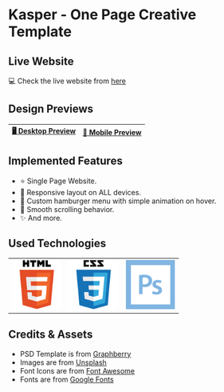 # Kasper - One Page Creative Template

## Live Website

💻 Check the live website from [here](https://belal-aljumaa.github.io/Kasper-Agency-Template/)

## Design Previews

| [🖥️ Desktop Preview](./images/kasper-desktop-template.png) | [📱 Mobile Preview](./images/kasper-mobile-template.png) |
| -------------------------------------------------- | ----------------------------------------------- |

## Implemented Features

- ⭐ Single Page Website.
- 🤖 Responsive layout on ALL devices.
- 🍔 Custom hamburger menu with simple animation on hover.
- 🌱 Smooth scrolling behavior.
- ✨ And more.

## Used Technologies

<table>
  <tr>
    <td>
      <img src="https://raw.githubusercontent.com/devicons/devicon/master/icons/html5/html5-original-wordmark.svg" width="100" height="100">
    </td>
    <td>
      <img src="https://raw.githubusercontent.com/devicons/devicon/master/icons/css3/css3-original-wordmark.svg" width="100" height="100">
    </td>
    <td>
      <img src="https://raw.githubusercontent.com/devicons/devicon/master/icons/photoshop/photoshop-line.svg" width="100" height="100">
    </td>
  </tr>
</table>

## Credits & Assets

- PSD Template is from [Graphberry](https://www.graphberry.com/item/kasper-one-page-psd-template)
- Images are from [Unsplash](https://unsplash.com/)
- Font Icons are from [Font Awesome](https://fontawesome.com/)
- Fonts are from [Google Fonts](https://fonts.google.com/)
